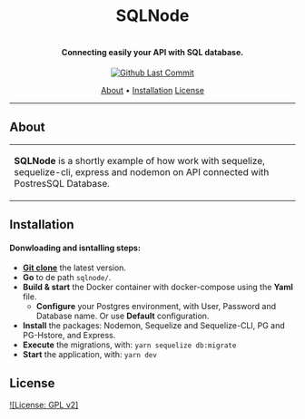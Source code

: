 <h1 align="center"> SQLNode<h1>
<h4 align="center">Connecting easily your API with SQL database.</h4>

<p align="center">
    <a href="https://github.com/xiaoruqinzhe/sqlnode/commits/main">
    <img src="https://img.shields.io/github/last-commit/xiaoruqinzhe/sqlnode" alt="Github Last Commit">
</p>

<p align="center">
    <a href="#about">About</a> •
    <a href="#installation">Installation</a>
    <a href="#license">License</a>
</p>

---

## About

<table>
<tr>
<td>

**SQLNode** is a shortly example of how work with sequelize, sequelize-cli, express and nodemon on API connected with PostresSQL Database.

</table>
</tr>
</td>

## Installation
#### Donwloading and isntalling steps:
* **[Git clone](https://github.com/xiaoruqinzhe/sqlnode.git)** the latest version.
* **Go** to de path `sqlnode/`.
* **Build & start** the Docker container with docker-compose using the **Yaml** file.
    * **Configure** your Postgres environment, with User, Password and Database name. Or use **Default** configuration.
* **Install** the packages: Nodemon, Sequelize and Sequelize-CLI, PG and PG-Hstore, and Express.
* **Execute** the migrations, with: `yarn sequelize db:migrate`
* **Start** the application, with: `yarn dev`

## License
[![License: GPL v2]](https://github.com/xiaoruqinzhe/sqlnode/blob/main/LICENSE)